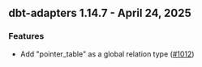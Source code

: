 ## dbt-adapters 1.14.7 - April 24, 2025

### Features

- Add "pointer_table" as a global relation type ([#1012](https://github.com/dbt-labs/dbt-adapters/issues/1012))
